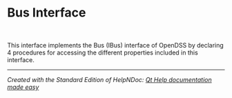 # Bus Interface

&nbsp;

This interface implements the Bus (IBus) interface of OpenDSS by declaring 4 procedures for accessing the different properties included in this interface.


***
_Created with the Standard Edition of HelpNDoc: [Qt Help documentation made easy](<https://www.helpndoc.com/feature-tour/create-help-files-for-the-qt-help-framework>)_
